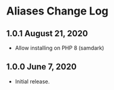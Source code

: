 # Aliases Change Log


## 1.0.1 August 21, 2020

- Allow installing on PHP 8 (samdark)

## 1.0.0 June 7, 2020

- Initial release.
